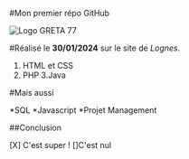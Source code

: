 #Mon premier répo GitHub

![Logo GRETA 77](https://www.forpro-creteil.org/images/greta77.png)

#Réalisé le __30/01/2024__ sur le site de *Lognes*.

1. HTML et CSS
2. PHP
3.Java

#Mais aussi

*SQL
*Javascript
*Projet Management

##Conclusion

[X] C'est super !
[]C'est nul
